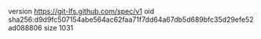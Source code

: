 version https://git-lfs.github.com/spec/v1
oid sha256:d9d9fc507154abe564ac62faa71f7dd64a67db5d689bfc35d29efe52ad088806
size 1031

